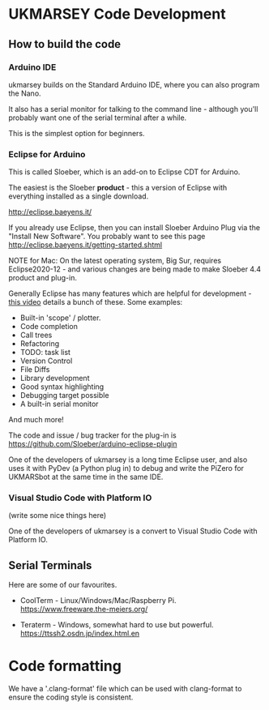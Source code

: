 # UKMARSEY Code Development

## How to build the code

### Arduino IDE

ukmarsey builds on the Standard Arduino IDE, where you can also program the Nano. 

It also has a serial monitor for talking to the command line - although you'll probably want one of the serial terminal after a while.

This is the simplest option for beginners.


### Eclipse for Arduino

This is called Sloeber, which is an add-on to Eclipse CDT for Arduino.

The easiest is the Sloeber **product** - this a version of Eclipse with everything installed as a single download.

http://eclipse.baeyens.it/


If you already use Eclipse, then you can install Sloeber Arduino Plug via the "Install New Software". You probably want to see this page http://eclipse.baeyens.it/getting-started.shtml

NOTE for Mac: On the latest operating system, Big Sur, requires Eclipse2020-12 - and various changes are being made to make Sloeber 4.4 product and plug-in.

Generally Eclipse has many features which are helpful for development - [this video](https://www.youtube.com/watch?v=QWEvO2DztoI) details a bunch of these. Some examples:

 * Built-in 'scope' / plotter.
 * Code completion
 * Call trees
 * Refactoring
 * TODO: task list
 * Version Control
 * File Diffs
 * Library development
 * Good syntax highlighting
 * Debugging target possible
 * A built-in serial monitor

And much more!

The code and issue / bug tracker for the plug-in is https://github.com/Sloeber/arduino-eclipse-plugin

One of the developers of ukmarsey is a long time Eclipse user, and also uses it with PyDev (a Python plug in) to debug and write the PiZero for UKMARSbot at the same time in the same IDE.


### Visual Studio Code with Platform IO

(write some nice things here)

One of the developers of ukmarsey is a convert to Visual Studio Code with Platform IO.



## Serial Terminals

Here are some of our favourites.


 * CoolTerm - Linux/Windows/Mac/Raspberry Pi. https://www.freeware.the-meiers.org/

 * Teraterm - Windows, somewhat hard to use but powerful. https://ttssh2.osdn.jp/index.html.en




# Code formatting

We have a '.clang-format' file which can be used with clang-format to ensure the coding style is consistent.


